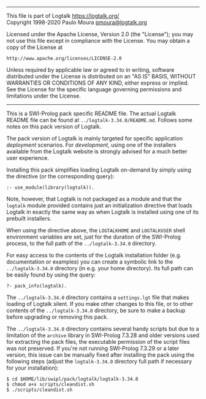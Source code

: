 ________________________________________________________________________

This file is part of Logtalk <https://logtalk.org/>  
Copyright 1998-2020 Paulo Moura <pmoura@logtalk.org>

Licensed under the Apache License, Version 2.0 (the "License");
you may not use this file except in compliance with the License.
You may obtain a copy of the License at

    http://www.apache.org/licenses/LICENSE-2.0

Unless required by applicable law or agreed to in writing, software
distributed under the License is distributed on an "AS IS" BASIS,
WITHOUT WARRANTIES OR CONDITIONS OF ANY KIND, either express or implied.
See the License for the specific language governing permissions and
limitations under the License.
________________________________________________________________________


This is a SWI-Prolog pack specific README file. The actual Logtalk
README file can be found at `../logtalk-3.34.0/README.md`. Follows
some notes on this pack version of Logtalk.

The pack version of Logtalk is mainly targeted for specific application
*deployment* scenarios. For *development*, using one of the installers
available from the Logtalk website is strongly advised for a much better
user experience.

Installing this pack simplifies loading Logtalk on-demand by simply
using the directive (or the corresponding query):

	:- use_module(library(logtalk)).

Note, however, that Logtalk is not packaged as a module and that the
`logtalk` module provided contains just an initialization directive
that loads Logtalk in exactly the same way as when Logtalk is installed
using one of its prebuilt installers.

When using the directive above, the `LOGTALKHOME` and `LOGTALKUSER`
shell environment variables are set, just for the duration of the
SWI-Prolog process, to the full path of the `../logtalk-3.34.0`
directory.

For easy access to the contents of the Logtalk installation folder
(e.g. documentation or examples) you can create a symbolic link to the
`../logtalk-3.34.0` directory (in e.g. your home directory). Its full
path can be easily found by using the query:

	?- pack_info(logtalk).

The `../logtalk-3.34.0` directory contains a `settings.lgt` file that
makes loading of Logtalk silent. If you make other changes to this file,
or to other contents of the `../logtalk-3.34.0` directory, be sure to
make a backup before upgrading or removing this pack.

The `../logtalk-3.34.0` directory contains several handy scripts but due
to a limitation of the `archive` library in SWI-Prolog 7.3.28 and older
versions used for extracting the pack files, the executable permission
of the script files was not preserved. If you're not running SWI-Prolog
7.3.29 or a later version, this issue can be manually fixed after installing
the pack using the following steps (adjust the `logtalk-3.34.0` directory
full path if necessary for your installation):

	$ cd $HOME/lib/swipl/pack/logtalk/logtalk-3.34.0
	$ chmod a+x scripts/cleandist.sh
	$ ./scripts/cleandist.sh
